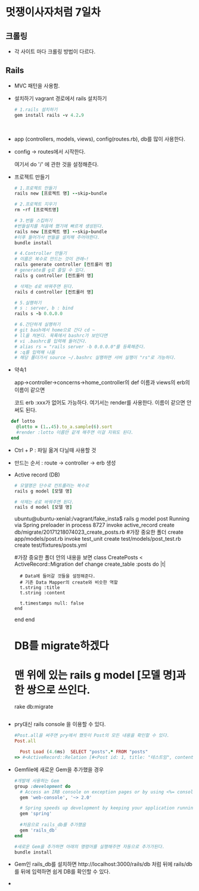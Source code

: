 # 멋쟁이사자처럼 7일차



## 크롤링

- 각 사이트 마다 크롤링 방법이 다르다.

## Rails

- MVC 패턴을 사용함.

- 설치하기 vagrant 경로에서 rails 설치하기

  ```ruby
  # 1.rails 설치하기
  gem install rails -v 4.2.9
  ```

  ​

- app (controllers, models, views), config(routes.rb), db를 많이 사용한다.

- config -> routes에서 시작한다. 

  여기서 do '/' 에 관한 것을 설정해준다.

- 프로젝트 만들기

  ```ruby
  # 1.프로젝트 만들기
  rails new [프로젝트 명] --skip-bundle

  # 2.프로젝트 지우기
  rm -rf [프로젝트명]

  # 3.번들 스킵하기
  #번들설치를 처음에 했기에 빠르게 생성된다.
  rails new [프로젝트 명] --skip-bundle
  #이후 들어가서 번들을 설치해 주어야한다.
  bundle install

  # 4.Controller 만들기
  # 이름은 복수로 만드는 것이 관례~!
  rails generate controller [컨트롤러 명]
  # generate를 g로 줄일 수 있다.
  rails g controller [컨트롤러 명] 

  # 삭제는 d로 바꿔주면 된다.
  rails d controller [컨트롤러 명] 

  # 5.실행하기
  # s : server, b : bind
  rails s -b 0.0.0.0  

  # 6.간단하게 실행하기
  # git bash에서 home으로 간다 cd ~
  # ll을 쳐본다. 목록에서 bashrc가 보인다면
  # vi .bashrc를 입력해 들어간다.
  # alias rs = "rails server -b 0.0.0.0"를 등록해준다.
  # :q를 입력해 나옴
  # 해당 폴더가서 source ~/.bashrc 실행하면 서버 실행이 "rs"로 가능하다.
  ```

- 약속1

  app->controller->concerns->home_controller의 def 이름과 views의 erb의 이름이 같으면

  코드 erb :xxx가 없어도 가능하다. 여기서는 render를 사용한다. 이름이 같으면 안써도 된다.

```ruby
  def lotto
    @lotto = (1..45).to_a.sample(6).sort
    #render :lotto 이름만 같게 해주면 이걸 지워도 된다.
  end
```



- Ctrl + P : 파일 옮겨 다닐때 사용할 것

- 만드는 순서 : route -> controller -> erb 생성

- Active record (DB)

  ```ruby
  # 모델명은 단수로 컨트롤러는 복수로
  rails g model [모델 명]

  # 삭제는 d로 바꿔주면 된다.
  rails d model [모델 명]
  ```


  ubuntu@ubuntu-xenial:/vagrant/fake_insta$ rails g model post
  Running via Spring preloader in process 8727
        invoke  active_record
        create    db/migrate/20171218074023_create_posts.rb	#가장 중요한 폴더
        create    app/models/post.rb
        invoke    test_unit
        create      test/models/post_test.rb
        create      test/fixtures/posts.yml


  #가장 중요한 폴더 안의 내용을 보면
  class CreatePosts < ActiveRecord::Migration
    def change
      create_table :posts do |t|
      		
        # Data에 들어갈 것들을 설정해준다.
        # 기존 Data Mapper의 create와 비슷한 역할
        t.string :title
        t.string :content
        
        t.timestamps null: false
      end
    end
  end

  # DB를 migrate하겠다
  # 맨 위에 있는 rails g model [모델 명]과 한 쌍으로 쓰인다.
  rake db:migrate
  ```

- pry대신 rails console 을 이용할 수 있다.

  ```ruby
  #Post.all을 써주면 pry에서 했듯이 Post의 모든 내용을 확인할 수 있다.
  Post.all

    Post Load (4.6ms)  SELECT "posts".* FROM "posts"
  => #<ActiveRecord::Relation [#<Post id: 1, title: "테스트임", content: "테스트임~~!!!", created_at: "2017-12-18 07:47:19", updated_at: "2017-12-18 07:47:19">]>
  ```

- Gemfile에 새로운 Gem을 추가했을 경우

  ```ruby
  #개발에 사용하는 Gem
  group :development do
    # Access an IRB console on exception pages or by using <%= console %> in views
    gem 'web-console', '~> 2.0'

    # Spring speeds up development by keeping your application running in the background. Read more: https://github.com/rails/spring
    gem 'spring'
    
    #처음으로 rails_db를 추가했음
    gem 'rails_db'
  end

  #새로운 Gem을 추가하면 아래의 명령어를 실행해주면 자동으로 추가가된다.
  bundle install
  ```

- Gem인 rails_db를 설치하면 http://localhost:3000/rails/db 처럼 뒤에 rails/db를 뒤에 입력하면 쉽게 DB를 확인할 수 있다.

- ​
